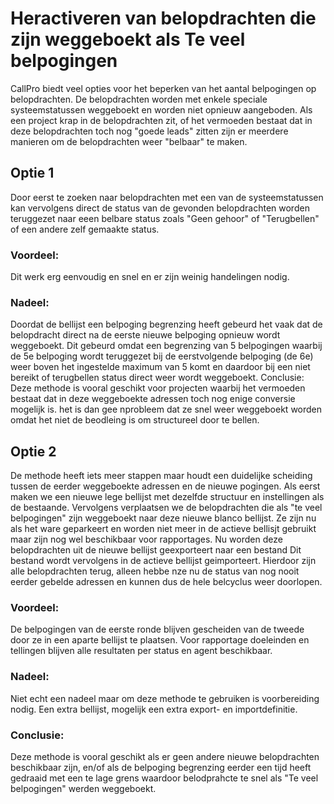 # Heractiveren van belopdrachten die zijn weggeboekt als Te veel belpogingen

CallPro biedt veel opties voor het beperken van het aantal belpogingen op belopdrachten. De belopdrachten worden met enkele speciale systeemstatussen weggeboekt en worden niet opnieuw aangeboden. Als een project krap in de belopdrachten zit, of het vermoeden bestaat dat in deze belopdrachten toch nog "goede leads" zitten zijn er meerdere manieren om de belopdrachten weer "belbaar" te maken.

## Optie 1
Door eerst te zoeken naar belopdrachten met een van de systeemstatussen kan vervolgens direct de status van de gevonden belopdrachten worden teruggezet naar eeen belbare status zoals "Geen gehoor" of "Terugbellen" of een andere zelf gemaakte status.
### Voordeel:
Dit werk erg eenvoudig en snel en er zijn weinig handelingen nodig.
### Nadeel:
Doordat de bellijst een belpoging begrenzing heeft gebeurd het vaak dat de belopdracht direct na de eerste nieuwe belpoging opnieuw wordt weggeboekt. Dit gebeurd omdat een begrenzing van 5 belpogingen waarbij de 5e belpoging wordt teruggezet bij de eerstvolgende belpoging (de 6e) weer boven het ingestelde maximum van 5 komt en daardoor bij een niet bereikt of terugbellen status direct weer wordt weggeboekt.
Conclusie: Deze methode is vooral geschikt voor projecten waarbij het vermoeden bestaat dat in deze weggeboekte adressen toch nog enige conversie mogelijk is. het is dan gee nprobleem dat ze snel weer weggeboekt worden omdat het niet de beodleing is om structureel  door te bellen.

## Optie 2
De methode heeft iets meer stappen maar houdt een duidelijke scheiding tussen de eerder weggeboekte adressen en de nieuwe pogingen.
Als eerst maken we een nieuwe lege bellijst met dezelfde structuur en instellingen als de bestaande.
Vervolgens verplaatsen we de belopdrachten die als "te veel belpogingen" zijn weggeboekt naar deze nieuwe blanco bellijst. Ze zijn nu als het ware geparkeert en worden niet meer in de actieve bellisjt gebruikt maar zijn nog wel beschikbaar voor rapportages.
Nu worden deze belopdrachten uit de nieuwe bellijst geexporteert naar een bestand
Dit bestand wordt vervolgens in de actieve bellijst geimporteert. Hierdoor zijn alle belopdrachten terug, alleen hebbe nze nu de status van nog nooit eerder gebelde adressen en kunnen dus de hele belcyclus weer doorlopen.
### Voordeel:
De belpogingen van de eerste ronde blijven gescheiden van de tweede door ze in een aparte bellijst te plaatsen. Voor rapportage doeleinden en tellingen blijven alle resultaten per status en agent beschikbaar.
### Nadeel:
Niet echt een nadeel maar om deze methode te gebruiken is voorbereiding nodig. Een extra bellijst, mogelijk een extra export- en importdefinitie. 
### Conclusie: 
Deze methode is vooral geschikt als er geen andere nieuwe belopdrachten beschikbaar zijn, en/of als de belpoging begrenzing eerder een tijd heeft gedraaid met een te lage grens waardoor belodprahcte te snel als "Te veel belpogingen" werden weggeboekt.

